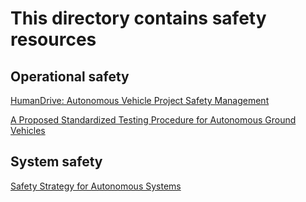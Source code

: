 # This directory contains safety resources

## Operational safety

[HumanDrive: Autonomous Vehicle
Project Safety Management](https://vtechworks.lib.vt.edu/bitstream/handle/10919/32321/ThesisTJA.pdf)

[A Proposed Standardized Testing Procedure for Autonomous Ground Vehicles](https://humandrive.co.uk/wp-content/uploads/2019/04/HumanDrive_Autonomous-Vehicle-Project-Safety-Management_Paper.pdf)

## System safety

[Safety Strategy for Autonomous Systems](https://www.system-safety.org/conferences/2011/papers/Safety%20Strategy%20for%20Autonomous%20Systems.pdf)
